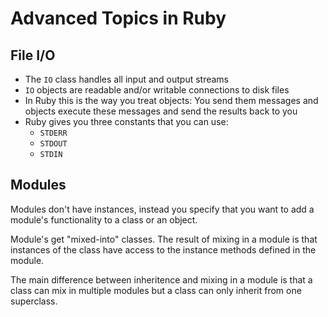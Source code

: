 # Advanced Topics in Ruby 

## File I/O 

* The `IO` class handles all input and output streams 
* `IO` objects are readable and/or writable connections to disk files
* In Ruby this is the way you treat objects: You send them messages and objects execute these messages and send the results back to you 
* Ruby gives you three constants that you can use: 
    - `STDERR` 
    - `STDOUT` 
    - `STDIN` 

## Modules 

Modules don't have instances, instead you specify that you want to add a module's functionality to a class or an object. 

Module's get "mixed-into" classes. The result of mixing in a module is that instances of the class have access to the instance methods defined in the module.

The main difference between inheritence and mixing in a module is that a class can mix in multiple modules but a class can only inherit from one superclass.
